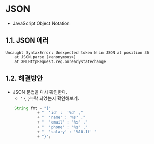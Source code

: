 # JSON
- JavaScript Object Notation


## 1.1. JSON 에러
```text
Uncaught SyntaxError: Unexpected token N in JSON at position 36
    at JSON.parse (<anonymous>)
    at XMLHttpRequest.req.onreadystatechange
```

## 1.2. 해결방안
- JSON 문법을 다시 확인한다.
  - `'` `{` `}`누락 되었는지 확인해보기.
```java
	String fmt = "{"
	          + "  'id' :  '%d' ," 
	          + "  'name' : '%s' ,"
	          + "  'email' : '%s' ,"
	          + "  'phone' : '%s' ,"
	          + "  'salary' : '%10.1f' "
	          + "}";
```
